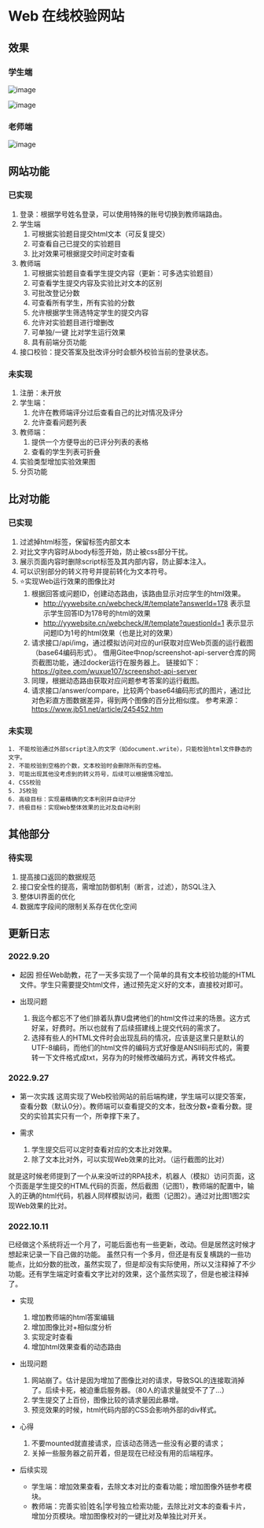 # Web 在线校验网站

## 效果

### 学生端

![image](https://user-images.githubusercontent.com/66943144/193014916-08c5c01f-f3a1-4bc4-98f7-8d0da0871f76.png)


![image](https://user-images.githubusercontent.com/66943144/193014829-381c9077-cee9-412f-bcc7-284c59e0a985.png)

### 老师端

![image](https://user-images.githubusercontent.com/66943144/193015192-706c218f-3a59-4770-97e5-df66c3007403.png)



## 网站功能

### 已实现

1. 登录：根据学号姓名登录，可以使用特殊的账号切换到教师端路由。
2. 学生端
   1. 可根据实验题目提交html文本（可反复提交）
   2. 可查看自己已提交的实验题目
   3. 比对效果可根据提交时间定时查看
3. 教师端
   1. 可根据实验题目查看学生提交内容（更新：可多选实验题目）
   2. 可查看学生提交内容及实验比对文本的区别
   3. 可批改登记分数
   4. 可查看所有学生，所有实验的分数
   5. 允许根据学生筛选特定学生的提交内容
   6. 允许对实验题目进行增删改
   7. 可单独/一键 比对学生运行效果
   8. 具有前端分页功能
4. 接口校验：提交答案及批改评分时会额外校验当前的登录状态。

### 未实现

1. 注册：未开放
2. 学生端：
   1. 允许在教师端评分过后查看自己的比对情况及评分
   2. 允许查看问题列表
3. 教师端：
   1. 提供一个方便导出的已评分列表的表格
   2. 查看的学生列表可折叠
4. 实验类型增加实验效果图
5. 分页功能


## 比对功能

### 已实现
  1. 过滤掉html标签，保留标签内部文本
  2. 对比文字内容时从body标签开始，防止被css部分干扰。
  3. 展示页面内容时删除script标签及其内部内容，防止脚本注入。
  4. 可以识别部分的转义符号并提前转化为文本符号。
  5. ⭐实现Web运行效果的图像比对
     1. 根据回答或问题ID，创建动态路由，该路由显示对应学生的html效果。
        - http://yywebsite.cn/webcheck/#/template?answerId=178 表示显示学生回答ID为178号的html的效果
        - http://yywebsite.cn/webcheck/#/template?questionId=1 表示显示问题ID为1号的html效果（也是比对的效果）
     2. 请求接口/api/img，通过模拟访问对应的url获取对应Web页面的运行截图（base64编码形式）。
        借用Gitee中nop/screenshot-api-server仓库的网页截图功能，通过docker运行在服务器上。
        链接如下：https://gitee.com/wuxue107/screenshot-api-server
     3. 同理，根据动态路由获取对应问题参考答案的运行截图。
     4. 请求接口/answer/compare，比较两个base64编码形式的图片，通过比对色彩直方图数据差异，得到两个图像的百分比相似度。
        参考来源：https://www.jb51.net/article/245452.htm


### 未实现
    1. 不能校验通过外部script注入的文字（如document.write），只能校验html文件静态的文字。
    2. 不能校验到空格的个数，文本校验时会删除所有的空格。
    3. 可能出现其他没考虑到的转义符号，后续可以根据情况增加。
    4. CSS校验
    5. JS校验
    6. 高级目标：实现最精确的文本判别并自动评分
    7. 终极目标：实现Web整体效果的比对及自动判别

## 其他部分

### 待实现
   1. 提高接口返回的数据规范
   2. 接口安全性的提高，需增加防御机制（断言，过滤），防SQL注入
   3. 整体UI界面的优化
   4. 数据库字段间的限制关系存在优化空间



## 更新日志

### 2022.9.20
- 起因
担任Web助教，花了一天多实现了一个简单的具有文本校验功能的HTML文件。学生只需要提交html文件，通过预先定义好的文本，直接校对即可。

- 出现问题
  1. 我迄今都忘不了他们排着队靠U盘拷他们的html文件过来的场景。这方式好呆，好费时。所以也就有了后续搭建线上提交代码的需求了。
  2. 选择有些人的HTML文件时会出现乱码的情况，应该是这里只是默认的UTF-8编码，而他们的html文件的编码方式好像是ANSII码形式的，需要转一下文件格式成txt，另存为的时候修改编码方式，再转文件格式。

### 2022.9.27
- 第一次实践
这周实现了Web校验网站的前后端构建，学生端可以提交答案，查看分数（默认0分）。教师端可以查看提交的文本，批改分数+查看分数。提交的实验其实只有一个，所幸撑下来了。

- 需求
  1. 学生提交后可以定时查看对应的文本比对效果。
  2. 除了文本比对外，可以实现Web效果的比对。（运行截图的比对）

就是这时候老师提到了一个从来没听过的RPA技术，机器人（模拟）访问页面，这个页面是学生提交的HTML代码的页面，然后截图（记图1），教师端的配置中，输入的正确的html代码，机器人同样模拟访问，截图（记图2）。通过对比图1图2实现Web效果的比对。


### 2022.10.11

已经做这个系统将近一个月了，可能后面也有一些更新，改动。但是居然这时候才想起来记录一下自己做的功能。
虽然只有一个多月，但还是有反复横跳的一些功能点，比如分数的批改，虽然实现了，但是却没有实际使用，所以又注释掉了不少功能。还有学生端定时查看文字比对的效果，这个虽然实现了，但是也被注释掉了。

- 实现
   1. 增加教师端的html答案编辑
   2. 增加图像比对+相似度分析
   3. 实现定时查看
   5. 增加html效果查看的动态路由

- 出现问题
  1. 网站崩了。估计是因为增加了图像比对的请求，导致SQL的连接取消掉了。后续卡死，被迫重启服务器。（80人的请求量就受不了了...）
  2. 学生提交了上百份，图像比较的请求量因此暴增。
  3. 预览效果的时候，html代码内部的CSS会影响外部的div样式。

- 心得
  1. 不要mounted就直接请求，应该动态筛选一些没有必要的请求；
  2. 关掉一些服务器之前开着，但是现在已经没有用的后端程序。

- 后续实现
  - 学生端：增加效果查看，去除文本对比的查看功能；增加图像外链参考模块。
  - 教师端：完善实验|姓名|学号独立检索功能，去除比对文本的查看卡片，增加分页模块。增加图像校对的一键比对及单独比对开关。